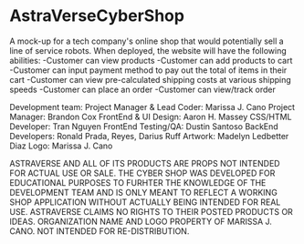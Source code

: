 # AstraVerseCyberShop
A mock-up for a tech company's online shop that would potentially sell a line of service robots. 
When deployed, the website will have the following abilities: 
-Customer can view products
-Customer can add products to cart
-Customer can input payment method to pay out the total of items in their cart
-Customer can view pre-calculated shipping costs at various shipping speeds 
-Customer can place an order <FEATURE WILL NOT WORK IN MOCK UP TO AVOID FINALIZED BANK CHARGES>
-Customer can view/track order
  
  Development team:
  Project Manager & Lead Coder: Marissa J. Cano 
  Project Manager: Brandon Cox
  FrontEnd & UI Design: Aaron H. Massey
  CSS/HTML Developer: Tran Nguyen 
  FrontEnd Testing/QA: Dustin Santoso
  BackEnd Developers: Ronald Prada, Reyes, Darius Ruff 
  Artwork: Madelyn Ledbetter Diaz
  Logo: Marissa J. Cano
  
ASTRAVERSE AND ALL OF ITS PRODUCTS ARE PROPS NOT INTENDED FOR ACTUAL USE OR SALE. THE CYBER SHOP WAS DEVELOPED FOR EDUCATIONAL PURPOSES TO FURHTER THE KNOWLEDGE OF THE DEVELOPMENT TEAM AND IS ONLY MEANT TO REFLECT A WORKING SHOP APPLICATION WITHOUT ACTUALLY BEING INTENDED FOR REAL USE. ASTRAVERSE CLAIMS NO RIGHTS TO THEIR POSTED PRODUCTS OR IDEAS. ORGANIZATION NAME AND LOGO PROPERTY OF MARISSA J. CANO. NOT INTENDED FOR RE-DISTRIBUTION.
